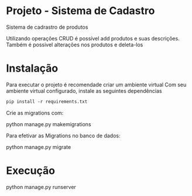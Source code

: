 # Projeto - Sistema de Cadastro

Sistema de cadrastro de produtos

Utilizando operações CRUD é possível add produtos e suas descrições.
Também é possivel alterações nos produtos e deleta-los

# Instalação

Para executar o projeto é recomendade criar um ambiente virtual 
Com seu ambiente virtual configurado, instale as seguintes dependências
```xml
pip install -r requirements.txt
```
Crie as migrations com:

python manage.py makemigrations

Para efetivar as Migrations no banco de dados:

python manage.py migrate

# Execução

python manage.py runserver
